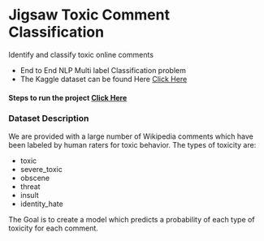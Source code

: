 # Jigsaw Toxic Comment Classification
 Identify and classify toxic online comments

- End to End NLP Multi label Classification problem
- The Kaggle dataset can be found Here [Click Here](https://www.kaggle.com/c/jigsaw-toxic-comment-classification-challenge/data)

####  Steps to run the project [Click Here](https://github.com/R-aryan/Jigsaw-Toxic-Comment-Classification/blob/develop/backend/README.md)

### Dataset Description

We are provided with a large number of Wikipedia comments which have been labeled by human raters for toxic behavior. The types of toxicity are:

- toxic
- severe_toxic
- obscene
- threat
- insult
- identity_hate

The Goal is to  create a model which predicts a probability of each type of toxicity for each comment.


